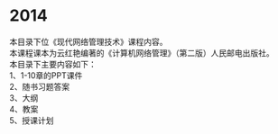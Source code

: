 2014
====

本目录下位《现代网络管理技术》课程内容。    
本课程课本为云红艳编著的《计算机网络管理》（第二版）人民邮电出版社。   
本目录下主要内容如下：  
1、1-10章的PPT课件   
2、随书习题答案    
3、大纲    
4、教案   
5、授课计划    
